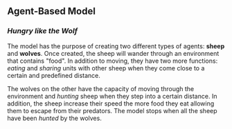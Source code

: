 ## Agent-Based Model
### _Hungry like the Wolf_

The model has the purpose of creating two different types of agents: **sheep** and **wolves**. Once created, the sheep will wander through an environment that contains "food". In addition to moving, they have two more functions: _eating_ and _sharing_ units with other sheep when they come close to a certain and predefined distance.

The wolves on the other have the capacity of moving through the environment and _hunting_ sheep when they step into a certain distance. In addition, the sheep increase their speed the more food they eat allowing them to escape from their predators. The model stops when all the sheep have been _hunted_ by the wolves.
